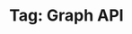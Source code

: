 ---
layout: tag
title: "Tag: Graph API"
description: Showing all posts with the tag 'Graph API' to make it easier for you to find all the GeekWolf posts that you're interested in
tag: graph-api
permalink: /tag/graph-api/
---